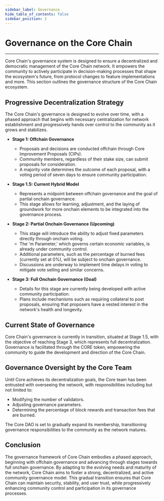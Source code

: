 ```yaml
---
sidebar_label: Governance
hide_table_of_contents: false
sidebar_position: 2
---
```


# Governance on the Core Chain
---

Core Chain's governance system is designed to ensure a decentralized and democratic management of the Core Chain network. It empowers the community to actively participate in decision-making processes that shape the ecosystem's future, from protocol changes to feature implementations and more. This section outlines the governance structure of the Core Chain ecosystem.

## Progressive Decentralization Strategy

The Core Chain's governance is designed to evolve over time, with a phased approach that begins with necessary centralization for network establishment and progressively hands over control to the community as it grows and stabilizes.

* **Stage 1: Offchain Governance**
    - Proposals and decisions are conducted offchain through Core Improvement Proposals (CIPs).
    - Community members, regardless of their stake size, can submit proposals for consideration.
    - A majority vote determines the outcome of each proposal, with a voting period of seven days to ensure community participation.

* **Stage 1.5: Current Hybrid Model**
    - Represents a midpoint between offchain governance and the goal of partial onchain governance.
    - This stage allows for learning, adjustment, and the laying of groundwork for more onchain elements to be integrated into the governance process.

* **Stage 2: Partial Onchain Governance (Upcoming)**
    - This stage will introduce the ability to adjust fixed parameters directly through onchain voting.
    - The 'm Parameter,' which governs certain economic variables, is already under community control.
    - Additional parameters, such as the percentage of burned fees (currently set at 0%), will be subject to onchain governance.
    - Discussions are underway to implement time delays in voting to mitigate vote selling and similar concerns.

* **Stage 3: Full Onchain Governance (Goal)**
    - Details for this stage are currently being developed with active community participation.
    - Plans include mechanisms such as requiring collateral to post proposals, ensuring that proposers have a vested interest in the network's health and longevity.


## Current State of Governance

Core Chain's governance is currently in transition, situated at Stage 1.5, with the objective of reaching Stage 3, which represents full decentralization. Governance is facilitated through the CORE token, empowering the community to guide the development and direction of the Core Chain.

## Governance Oversight by the Core Team

Until Core achieves its decentralization goals, the Core team has been entrusted with overseeing the network, with responsibilities including but not limited to:

- Modifying the number of validators.
- Adjusting governance parameters.
- Determining the percentage of block rewards and transaction fees that are burned.

The Core DAO is set to gradually expand its membership, transitioning governance responsibilities to the community as the network matures.

## Conclusion

The governance framework of Core Chain embodies a phased approach, beginning with offchain governance and advancing through stages towards full onchain governance. By adapting to the evolving needs and maturity of the network, Core Chain aims to foster a strong, decentralized, and active community governance model. This gradual transition ensures that Core Chain can maintain security, stability, and user trust, while progressively enhancing community control and participation in its governance processes.
